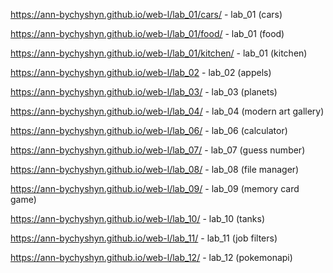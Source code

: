 https://ann-bychyshyn.github.io/web-l/lab_01/cars/ - lab_01 (cars)

https://ann-bychyshyn.github.io/web-l/lab_01/food/ - lab_01 (food)

https://ann-bychyshyn.github.io/web-l/lab_01/kitchen/ - lab_01 (kitchen)

https://ann-bychyshyn.github.io/web-l/lab_02 - lab_02 (appels)

https://ann-bychyshyn.github.io/web-l/lab_03/ - lab_03 (planets)

https://ann-bychyshyn.github.io/web-l/lab_04/ - lab_04 (modern art gallery)

https://ann-bychyshyn.github.io/web-l/lab_06/ - lab_06 (calculator)

https://ann-bychyshyn.github.io/web-l/lab_07/ - lab_07 (guess number)

https://ann-bychyshyn.github.io/web-l/lab_08/ - lab_08 (file manager)

https://ann-bychyshyn.github.io/web-l/lab_09/ - lab_09 (memory card game)

https://ann-bychyshyn.github.io/web-l/lab_10/ - lab_10 (tanks)

https://ann-bychyshyn.github.io/web-l/lab_11/ - lab_11 (job filters)

https://ann-bychyshyn.github.io/web-l/lab_12/ - lab_12 (pokemonapi)

